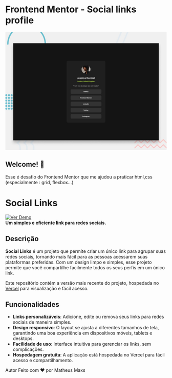 # Frontend Mentor - Social links profile
 
 ![Design preview for the Social links profile coding challenge](./preview.jpg)
 
 ## Welcome! 👋
 
 Esse é desafio do Frontend Mentor que me ajudou a praticar html,css (especialmente : grid, flexbox...) 
 
# Social Links

[![Ver Demo](https://img.shields.io/badge/demo-online-green)](https://social-links-desfafio.vercel.app/)  
**Um simples e eficiente link para redes sociais.**

## Descrição

**Social Links** é um projeto que permite criar um único link para agrupar suas redes sociais, tornando mais fácil para as pessoas acessarem suas plataformas preferidas. Com um design limpo e simples, esse projeto permite que você compartilhe facilmente todos os seus perfis em um único link.

Este repositório contém a versão mais recente do projeto, hospedada no [Vercel](https://vercel.com) para visualização e fácil acesso.

## Funcionalidades

- **Links personalizáveis**: Adicione, edite ou remova seus links para redes sociais de maneira simples.
- **Design responsivo**: O layout se ajusta a diferentes tamanhos de tela, garantindo uma boa experiência em dispositivos móveis, tablets e desktops.
- **Facilidade de uso**: Interface intuitiva para gerenciar os links, sem complicações.
- **Hospedagem gratuita**: A aplicação está hospedada no Vercel para fácil acesso e compartilhamento.


 Autor
 Feito com ❤️ por Matheus Maxs
 
